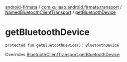 [android-firmata](../../index.md) / [com.xujiaao.android.firmata.transport](../index.md) / [NamedBluetoothClientTransport](index.md) / [getBluetoothDevice](./get-bluetooth-device.md)

# getBluetoothDevice

`protected fun getBluetoothDevice(): BluetoothDevice`

Overrides [BluetoothClientTransport.getBluetoothDevice](../-bluetooth-client-transport/get-bluetooth-device.md)

